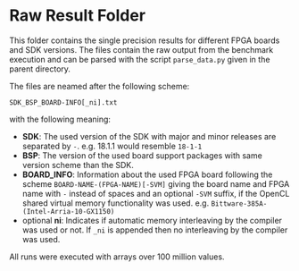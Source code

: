 # Raw Result Folder

This folder contains the single precision results for different FPGA boards and SDK versions.
The files contain the raw output from the benchmark execution and can be parsed with the 
script `parse_data.py` given in the parent directory.

The files are neamed after the following scheme:

    SDK_BSP_BOARD-INFO[_ni].txt
    
with the following meaning:

- **SDK**: The used version of the SDK with major and minor releases are separated by `-`. e.g. 18.1.1 would resemble `18-1-1`
- **BSP**: The version of the used board support packages with same version scheme than the SDK.
- **BOARD_INFO**: Information about the used FPGA board following the scheme `BOARD-NAME-(FPGA-NAME)[-SVM]`
                   giving the board name and FPGA name with `-` instead of spaces and an optional `-SVM` suffix, if the
                   OpenCL shared virtual memory functionality was used. e.g. `Bittware-385A-(Intel-Arria-10-GX1150)` 
- optional **ni**: Indicates if automatic memory interleaving by the compiler was used or not.
                    If `_ni` is appended then no interleaving by the compiler was used.
                    
All runs were executed with arrays over 100 million values.